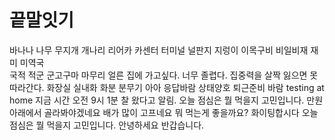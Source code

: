 # 끝말잇기

바나나
나무
무지개
개나리
리어카
카센터
터미널
널판지
지렁이
이목구비
비일비재
재미
미역국  
국적
적군
군고구마
마무리
얼른 집에 가고싶다.
너무 졸렵다.
집중력을 살짝 잃으면 못 따라간다.
화장실
실내화
화분
분무기
아아 응답바람
상태양호 퇴근준비 바람
testing at home
지금 시간 오전 9시 1분 찰 왔다고 알림.
오늘 점심은 뭘 먹을지 고민입니다.
만원 아래에서 골라봐야겠네요
배가 많이 고프네요
뭐 먹는게 좋을까요?
화이팅합시다
오늘 점심은 뭘 먹을지 고민입니다.
안녕하세요
반갑습니다.